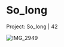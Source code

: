 # So_long
Project: So_long | 42

![IMG_2949](https://user-images.githubusercontent.com/76960878/139705894-78a37bac-82a5-4db5-8597-da1c2e9dc398.jpg)
